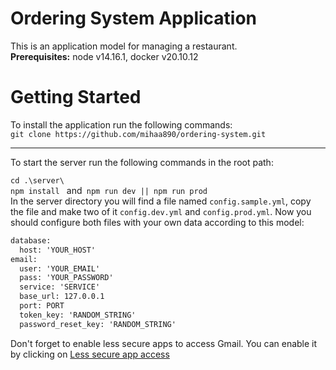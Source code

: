 # Ordering System Application

This is an application model for managing a restaurant.
<br>
<b>Prerequisites:</b> node v14.16.1, docker v20.10.12


# Getting Started

To install the application run the following commands: 
<br>
`git clone https://github.com/mihaa890/ordering-system.git` 
<br>
<hr>
To start the server run the following commands in the root path: 
<br>

`cd .\server\ `
<br>
`npm install ` and` npm run dev || npm run prod` 
<br>
In the server directory you will find a file named `config.sample.yml`, copy the file and make two of it `config.dev.yml` and `config.prod.yml`. Now you should configure both files with your own data according to this model:  
```xml
database:
  host: 'YOUR_HOST'
email:
  user: 'YOUR_EMAIL'
  pass: 'YOUR_PASSWORD'
  service: 'SERVICE'
  base_url: 127.0.0.1
  port: PORT
  token_key: 'RANDOM_STRING'
  password_reset_key: 'RANDOM_STRING'
```
Don't forget to enable less secure apps to access Gmail.
You can enable it by clicking on <a href="https://myaccount.google.com/lesssecureapps?pli=1&rapt=AEjHL4N2GVSjl3kWvjbKeLhKGltd769y0XZMsuK5wQAGWxHY-tQPE36DOr9ZposEV4PSMv3xU7XjdombAkozTqL8_Aq4EYebLA">Less secure app access</a> 




